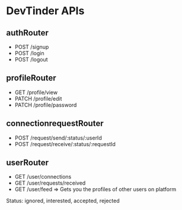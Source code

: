 # DevTinder APIs

## authRouter
- POST /signup
- POST /login
- POST /logout


## profileRouter
- GET /profile/view
- PATCH /profile/edit
- PATCH /profile/password


## connectionrequestRouter
- POST /request/send/:status/:userId
- POST /request/receive/:status/:requestId


## userRouter
- GET /user/connections
- GET /user/requests/received
- GET /user/feed   => Gets you the profiles of other users on platform


Status:  ignored, interested, accepted, rejected